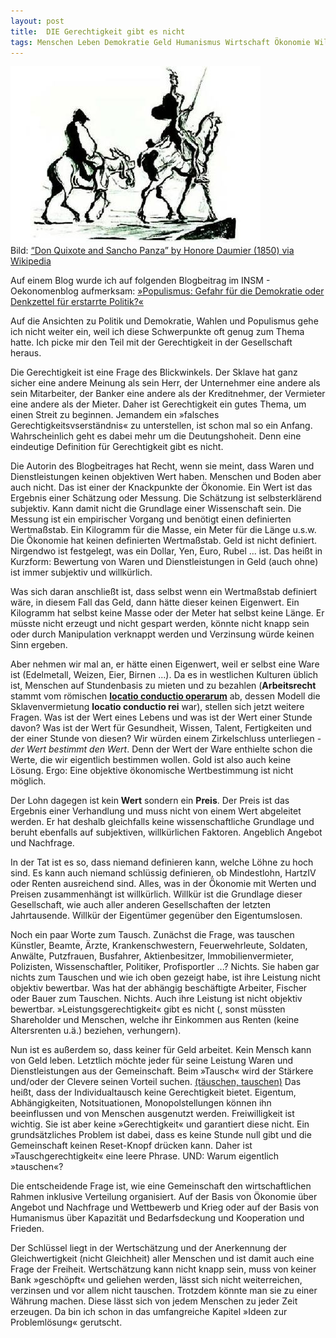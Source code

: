 ```yaml
---
layout: post
title:  DIE Gerechtigkeit gibt es nicht
tags: Menschen Leben Demokratie Geld Humanismus Wirtschaft Ökonomie Willkür Arbeit Gerechtigkeit
---
```


![](/assets/img/don.jpg)<br />
Bild: [“Don Quixote and Sancho Panza” by Honore Daumier (1850) via Wikipedia](https://en.wikipedia.org/wiki/File:Honore-Daumier-Don-Quixote.jpg)

Auf einem Blog wurde ich auf folgenden Blogbeitrag im INSM - Oekonomenblog aufmerksam: [»Populismus: Gefahr für die Demokratie oder Denkzettel für erstarrte Politik?«](http://www.insm-oekonomenblog.de/17786-populimsus-gefahr-fuer-die-demokratie-oder-denkzettel-fuer-erstarrte-politk/)

Auf die Ansichten zu Politik und Demokratie, Wahlen und Populismus gehe ich nicht weiter ein, weil ich diese Schwerpunkte oft genug zum Thema hatte. Ich picke mir den Teil mit der Gerechtigkeit in der Gesellschaft heraus.

Die Gerechtigkeit ist eine Frage des Blickwinkels. Der Sklave hat ganz sicher eine andere Meinung als sein Herr, der Unternehmer eine andere als sein Mitarbeiter, der Banker eine andere als der Kreditnehmer, der Vermieter eine andere als der Mieter. Daher ist Gerechtigkeit ein gutes Thema, um einen Streit zu beginnen. Jemandem ein »falsches Gerechtigkeitsvserständnis« zu unterstellen, ist schon mal so ein Anfang. Wahrscheinlich geht es dabei mehr um die Deutungshoheit. Denn eine eindeutige Definition für Gerechtigkeit gibt es nicht.

Die Autorin des Blogbeitrages hat Recht, wenn sie meint, dass Waren und Dienstleistungen keinen objektiven Wert haben. Menschen und Boden aber auch nicht. Das ist einer der Knackpunkte der Ökonomie.
Ein Wert ist das Ergebnis einer Schätzung oder Messung. Die Schätzung ist selbsterklärend subjektiv. Kann damit nicht die Grundlage einer Wissenschaft sein. Die Messung ist ein empirischer Vorgang und benötigt einen definierten Wertmaßstab. Ein Kilogramm für die Masse, ein Meter für die Länge u.s.w.  Die Ökonomie hat keinen definierten Wertmaßstab. Geld ist nicht definiert. Nirgendwo ist festgelegt, was ein Dollar, Yen, Euro, Rubel ... ist. Das heißt in Kurzform: Bewertung von Waren und Dienstleistungen in Geld (auch ohne) ist immer subjektiv und willkürlich.

Was sich daran anschließt ist, dass selbst wenn ein Wertmaßstab definiert wäre, in diesem Fall das Geld, dann hätte dieser keinen Eigenwert. Ein Kilogramm hat selbst keine Masse oder der Meter hat selbst keine Länge. Er müsste nicht erzeugt und nicht gespart werden, könnte nicht knapp sein oder durch Manipulation verknappt werden und Verzinsung würde keinen Sinn ergeben.

Aber nehmen wir mal an, er hätte einen Eigenwert, weil er selbst eine Ware ist (Edelmetall, Weizen, Eier, Birnen ...).  Da es in westlichen Kulturen üblich ist, Menschen auf Stundenbasis zu mieten und zu bezahlen (**Arbeitsrecht** stammt vom römischen [**locatio conductio operarum**](https://link.springer.com/chapter/10.1007%2F978-3-662-02739-4_50) ab, dessen Modell die Sklavenvermietung **locatio conductio rei** war), stellen sich jetzt weitere Fragen. Was ist der Wert eines Lebens und was ist der Wert einer Stunde davon? Was ist der Wert für Gesundheit, Wissen, Talent, Fertigkeiten und der einer Stunde von diesen? Wir würden einem Zirkelschluss unterliegen - *der Wert bestimmt den Wert*. Denn der Wert der Ware enthielte schon die Werte, die wir eigentlich bestimmen wollen. Gold ist also auch keine Lösung. 
Ergo: Eine objektive ökonomische Wertbestimmung ist nicht möglich. 

Der Lohn dagegen ist kein **Wert** sondern ein **Preis**. Der Preis ist das Ergebnis einer Verhandlung und muss nicht von einem Wert abgeleitet werden. Er hat deshalb gleichfalls keine wissenschaftliche Grundlage und beruht ebenfalls auf subjektiven, willkürlichen Faktoren. Angeblich Angebot und Nachfrage. 

In der Tat ist es so, dass niemand definieren kann, welche Löhne zu hoch sind. Es kann auch niemand schlüssig definieren, ob Mindestlohn, HartzIV oder Renten ausreichend sind. Alles, was in der Ökonomie mit Werten und Preisen zusammenhängt ist willkürlich. Willkür ist die Grundlage dieser Gesellschaft, wie auch aller anderen Gesellschaften der letzten Jahrtausende. Willkür der Eigentümer gegenüber den Eigentumslosen.

Noch ein paar Worte zum Tausch. Zunächst die Frage, was tauschen Künstler, Beamte, Ärzte, Krankenschwestern, Feuerwehrleute, Soldaten, Anwälte, Putzfrauen, Busfahrer, Aktienbesitzer, Immobilienvermieter, Polizisten, Wissenschaftler, Politiker, Profisportler ...? Nichts. Sie haben gar nichts zum Tauschen und wie ich oben gezeigt habe, ist ihre Leistung nicht objektiv bewertbar. Was hat der abhängig beschäftigte Arbeiter, Fischer oder Bauer zum Tauschen. Nichts. Auch ihre Leistung ist nicht objektiv bewertbar. 
»Leistungsgerechtigkeit« gibt es nicht (, sonst müssten Shareholder und Menschen, welche ihr Einkommen aus Renten (keine Altersrenten u.ä.) beziehen, verhungern).

Nun ist es außerdem so, dass keiner für Geld arbeitet. Kein Mensch kann von Geld leben. Letztlich möchte jeder für seine Leistung Waren und Dienstleistungen aus der Gemeinschaft. Beim »Tausch« wird der Stärkere und/oder der Clevere seinen Vorteil suchen. [(täuschen, tauschen)](https://de.wiktionary.org/wiki/t%C3%A4uschen) Das heißt, dass der Individualtausch keine Gerechtigkeit bietet. Eigentum, Abhängigkeiten, Notsituationen, Monopolstellungen können ihn beeinflussen und von Menschen ausgenutzt werden. Freiwilligkeit ist wichtig. Sie ist aber keine »Gerechtigkeit« und garantiert diese nicht. Ein grundsätzliches Problem ist dabei, dass es keine Stunde null gibt und die Gemeinschaft keinen Reset-Knopf drücken kann. Daher ist »Tauschgerechtigkeit« eine leere Phrase. UND: Warum eigentlich »tauschen«?

Die entscheidende Frage ist, wie eine Gemeinschaft den wirtschaftlichen Rahmen inklusive Verteilung organisiert. Auf der Basis von Ökonomie über Angebot und Nachfrage und Wettbewerb und Krieg oder auf der Basis von Humanismus über Kapazität und Bedarfsdeckung und Kooperation und Frieden.

Der Schlüssel liegt in der Wertschätzung und der Anerkennung der Gleichwertigkeit (nicht Gleichheit) aller Menschen und ist damit auch eine Frage der Freiheit. Wertschätzung kann nicht knapp sein, muss von keiner Bank »geschöpft« und geliehen werden, lässt sich nicht weiterreichen, verzinsen und vor allem nicht tauschen. Trotzdem könnte man sie zu einer Währung machen. Diese lässt sich von jedem Menschen zu jeder Zeit erzeugen. Da bin ich schon in das umfangreiche Kapitel »Ideen zur Problemlösung« gerutscht.
